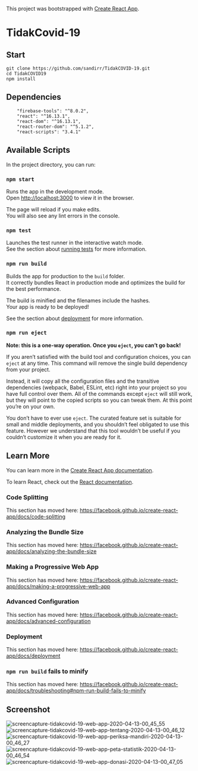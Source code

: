 This project was bootstrapped with [Create React App](https://github.com/facebook/create-react-app).

# TidakCovid-19

## Start

```
git clone https://github.com/sandirr/TidakCOVID-19.git
cd TidakCOVID19
npm install
```

## Dependencies

```
    "firebase-tools": "^8.0.2",
    "react": "^16.13.1",
    "react-dom": "^16.13.1",
    "react-router-dom": "^5.1.2",
    "react-scripts": "3.4.1"
```

## Available Scripts

In the project directory, you can run:

### `npm start`

Runs the app in the development mode.<br />
Open [http://localhost:3000](http://localhost:3000) to view it in the browser.

The page will reload if you make edits.<br />
You will also see any lint errors in the console.

### `npm test`

Launches the test runner in the interactive watch mode.<br />
See the section about [running tests](https://facebook.github.io/create-react-app/docs/running-tests) for more information.

### `npm run build`

Builds the app for production to the `build` folder.<br />
It correctly bundles React in production mode and optimizes the build for the best performance.

The build is minified and the filenames include the hashes.<br />
Your app is ready to be deployed!

See the section about [deployment](https://facebook.github.io/create-react-app/docs/deployment) for more information.

### `npm run eject`

**Note: this is a one-way operation. Once you `eject`, you can’t go back!**

If you aren’t satisfied with the build tool and configuration choices, you can `eject` at any time. This command will remove the single build dependency from your project.

Instead, it will copy all the configuration files and the transitive dependencies (webpack, Babel, ESLint, etc) right into your project so you have full control over them. All of the commands except `eject` will still work, but they will point to the copied scripts so you can tweak them. At this point you’re on your own.

You don’t have to ever use `eject`. The curated feature set is suitable for small and middle deployments, and you shouldn’t feel obligated to use this feature. However we understand that this tool wouldn’t be useful if you couldn’t customize it when you are ready for it.

## Learn More

You can learn more in the [Create React App documentation](https://facebook.github.io/create-react-app/docs/getting-started).

To learn React, check out the [React documentation](https://reactjs.org/).

### Code Splitting

This section has moved here: https://facebook.github.io/create-react-app/docs/code-splitting

### Analyzing the Bundle Size

This section has moved here: https://facebook.github.io/create-react-app/docs/analyzing-the-bundle-size

### Making a Progressive Web App

This section has moved here: https://facebook.github.io/create-react-app/docs/making-a-progressive-web-app

### Advanced Configuration

This section has moved here: https://facebook.github.io/create-react-app/docs/advanced-configuration

### Deployment

This section has moved here: https://facebook.github.io/create-react-app/docs/deployment

### `npm run build` fails to minify

This section has moved here: https://facebook.github.io/create-react-app/docs/troubleshooting#npm-run-build-fails-to-minify

## Screenshot

![screencapture-tidakcovid-19-web-app-2020-04-13-00_45_55](https://user-images.githubusercontent.com/50796200/79075966-6aa75c80-7d20-11ea-9453-af065b11b989.png)
<br/>
![screencapture-tidakcovid-19-web-app-tentang-2020-04-13-00_46_12](https://user-images.githubusercontent.com/50796200/79075967-6c712000-7d20-11ea-85be-9b95d023ab83.png)
<br/>
![screencapture-tidakcovid-19-web-app-periksa-mandiri-2020-04-13-00_46_27](https://user-images.githubusercontent.com/50796200/79075968-6da24d00-7d20-11ea-9513-07a0b63f3cb4.png)
<br/>
![screencapture-tidakcovid-19-web-app-peta-statistik-2020-04-13-00_46_54](https://user-images.githubusercontent.com/50796200/79075969-6e3ae380-7d20-11ea-97ee-ab15291ea959.png)
![screencapture-tidakcovid-19-web-app-donasi-2020-04-13-00_47_05](https://user-images.githubusercontent.com/50796200/79075970-7004a700-7d20-11ea-8e1f-8d3cbaea4774.png)
